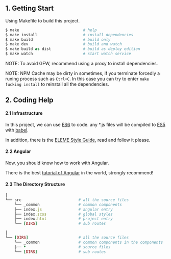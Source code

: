 ## 1. Getting Start

Using Makefile to build this project.

```php
$ make                            # help
$ make install                    # install dependencies
$ make build                      # build only
$ make dev                        # build and watch
$ make build as dist              # build as deploy edition
$ make watch                      # start watch service
```

NOTE: To avoid GFW, recommend using a proxy to install dependencies.

NOTE: NPM Cache may be dirty in sometimes, if you terminate forcedly a runing process such as `Ctrl+C`. In this case you can try to enter `make fucking install` to reinstall all the dependencies.


## 2. Coding Help


#### 2.1 Infrastructure

In this project, we can use [ES6](http://www.ecma-international.org/ecma-262/6.0/) to code. any *.js files will be compiled to [ES5](http://www.ecma-international.org/ecma-262/5.1/) with [babel](https://github.com/babel/babel).

In addition, there is the [ELEME Style Guide](https://github.com/ElemeFE/style-guide), read and follow it please.


#### 2.2 Angular

Now, you should know how to work with Angular.

There is the best [tutorial of Angular](https://docs.angularjs.org/tutorial) in the world, strongly recommend!


#### 2.3 The Directory Structure

```ruby
│
└── src                         # all the source files
    └── _common                 # common components
    ├── index.js                # angular entry
    ├── index.scss              # global styles
    ├── index.html              # project entry
    └── [DIRS]                  # sub routes
```

```ruby
│
└── [DIRS]                      # all the source files
    └── _common                 # common components in the components
    ├── *                       # source files
    └── [DIRS]                  # sub routes
```
